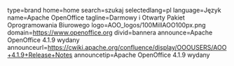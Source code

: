 type=brand
home=home
search=szukaj
selectedlang=pl
language=Język
name=Apache OpenOffice
tagline=Darmowy i Otwarty Pakiet Oprogramowania Biurowego
logo=AOO_logos/100MillAOO100px.png
domain=https://www.openoffice.org
divid=bannera
announce=Apache OpenOffice 4.1.9 wydany
announceurl=https://cwiki.apache.org/confluence/display/OOOUSERS/AOO+4.1.9+Release+Notes
announcetip=Apache OpenOffice 4.1.9 wydany
~~~~~~
